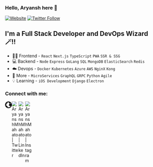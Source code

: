 ### Hello, Aryansh here 👋

[![Website](https://img.shields.io/website?label=aryansh.dev&style=for-the-badge&url=https%3A%2F%2Fcodestackr.com)](https://aryansh.dev)
[![Twitter Follow](https://img.shields.io/twitter/follow/AryanshMahato?color=1DA1F2&logo=twitter&style=for-the-badge)](https://twitter.com/intent/follow?original_referer=https%3A%2F%2Fgithub.com%2FAryanshMahato&screen_name=AryanshMahato)

## I'm a Full Stack Developer and DevOps Wizard 🪄!!

- 👨‍💻 Frontend - `React` `Next.js` `TypeScript` `PWA` `SSR & SSG`
- 💻 Backend - `Node` `Express` `GoLang` `SQL` `MongoDB` `ElasticSearch` `Redis`
- ☁️ Devops - `Docker` `Kubernetes` `Azure` `AWS` `NginX` `Kong`
- 📘 More - `MicroServices` `GraphQL` `GRPC` `Python` `Agile`
- 💡 Learning - `iOS Development` `Django` `Electron`

### Connect with me:

[<img align="left" alt="aryansh.dev" width="22px" src="https://raw.githubusercontent.com/iconic/open-iconic/master/svg/globe.svg" />](https://aryansh.dev)
[<img align="left" alt="AryanshMahato | Twitter" width="22px" src="https://cdn.jsdelivr.net/npm/simple-icons@v3/icons/twitter.svg" />](https://twitter.com/AryanshMahato)
[<img align="left" alt="AryanshMahato | LinkedIn" width="22px" src="https://cdn.jsdelivr.net/npm/simple-icons@v3/icons/linkedin.svg" />](https://www.linkedin.com/in/aryansh-mahato-a4b33015a/)
[<img align="left" alt="AryanshMahato | Instagram" width="22px" src="https://cdn.jsdelivr.net/npm/simple-icons@v3/icons/instagram.svg" />](https://www.instagram.com/aryanshmahato/)
